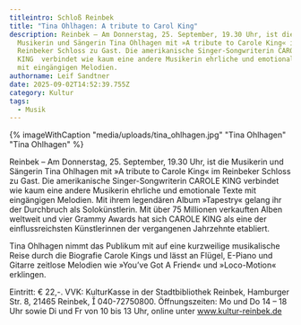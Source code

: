 ```yaml
---
titleintro: Schloß Reinbek
title: "Tina Ohlhagen: A tribute to Carol King"
description: Reinbek – Am Donnerstag, 25. September, 19.30 Uhr, ist die
  Musikerin und Sängerin Tina Ohlhagen mit »A tribute to Carole King« im
  Reinbeker Schloss zu Gast. Die amerikanische Singer-Songwriterin CAROLE
  KING  verbindet wie kaum eine andere Musikerin ehrliche und emotionale Texte
  mit eingängigen Melodien.
authorname: Leif Sandtner
date: 2025-09-02T14:52:39.755Z
category: Kultur
tags:
  - Musik
---
```

{% imageWithCaption "media/uploads/tina_ohlhagen.jpg" "Tina Ohlhagen" "Tina Ohlhagen" %}

Reinbek – Am Donnerstag, 25. September, 19.30 Uhr, ist die Musikerin und Sängerin Tina Ohlhagen mit »A tribute to Carole King« im Reinbeker Schloss zu Gast. Die amerikanische Singer-Songwriterin CAROLE KING  verbindet wie kaum eine andere Musikerin ehrliche und emotionale Texte mit eingängigen Melodien. Mit ihrem legendären Album »Tapestry« gelang ihr der Durchbruch als Solokünstlerin. Mit über 75 Millionen verkauften Alben weltweit und vier Grammy Awards hat sich CAROLE KING als eine der einflussreichsten Künstlerinnen der vergangenen Jahrzehnte etabliert. 

Tina Ohlhagen nimmt das Publikum mit auf eine kurzweilige musikalische Reise durch die Biografie Carole Kings und lässt an Flügel, E-Piano und Gitarre zeitlose Melodien wie »You’ve Got A Friend« und »Loco-Motion« erklingen.

Eintritt: € 22,-. VVK: KulturKasse in der Stadtbibliothek Reinbek, Hamburger Str. 8, 21465 Reinbek,  040-72750800. Öffnungszeiten: Mo und Do 14 – 18 Uhr sowie Di und Fr von 10 bis 13 Uhr, online unter www.kultur-reinbek.de